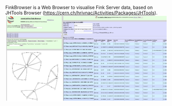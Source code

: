 FinkBrowser is a Web Browser to visualise Fink Server data,
based on JHTools Browser (https://cern.ch/hrivnac/Activities/Packages/JHTools).
![aaa](src/FinkBrowser.jpg)
